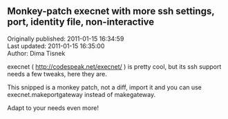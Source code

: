 ## Monkey-patch execnet with more ssh settings, port, identity file, non-interactive  
Originally published: 2011-01-15 16:34:59  
Last updated: 2011-01-15 16:35:00  
Author: Dima Tisnek  
  
execnet ( http://codespeak.net/execnet/ ) is pretty cool, but its ssh support needs a few tweaks, here they are.

This snipped is a monkey patch, not a diff, import it and you can use execnet.makeportgateway instead of makegateway.

Adapt to your needs even more!